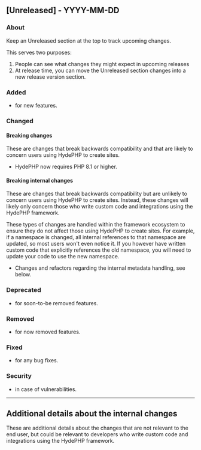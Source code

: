 ## [Unreleased] - YYYY-MM-DD

### About

Keep an Unreleased section at the top to track upcoming changes.

This serves two purposes:

1. People can see what changes they might expect in upcoming releases
2. At release time, you can move the Unreleased section changes into a new release version section.

### Added
- for new features.

### Changed

#### Breaking changes
These are changes that break backwards compatibility and that are likely to concern users using HydePHP to create sites.

- HydePHP now requires PHP 8.1 or higher.

#### Breaking internal changes
These are changes that break backwards compatibility but are unlikely to concern users using HydePHP to create sites.
Instead, these changes will likely only concern those who write custom code and integrations using the HydePHP framework.

These types of changes are handled within the framework ecosystem to ensure they do not affect those using HydePHP to create sites.
For example, if a namespace is changed, all internal references to that namespace are updated, so most users won't even notice it.
If you however have written custom code that explicitly references the old namespace, you will need to update your code to use the new namespace.

- Changes and refactors regarding the internal metadata handling, see below.

### Deprecated
- for soon-to-be removed features.

### Removed
- for now removed features.

### Fixed
- for any bug fixes.

### Security
- in case of vulnerabilities.


---

## Additional details about the internal changes

These are additional details about the changes that are not relevant to the end user, but could be relevant to
developers who write custom code and integrations using the HydePHP framework.